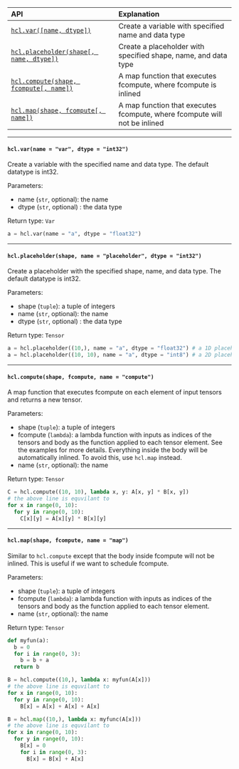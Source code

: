 | API | Explanation |
| :-- | :-- |
| [```hcl.var([name, dtype])```](#var) | Create a variable with specified name and data type |
| [```hcl.placeholder(shape[, name, dtype])```](#ph) | Create a placeholder with specified shape, name, and data type |
| [```hcl.compute(shape, fcompute[, name])```](#com) | A map function that executes fcompute, where fcompute is inlined |
| [```hcl.map(shape, fcompute[, name])```](#map) | A map function that executes fcompute, where fcompute will not be inlined |

***

#### <a name="var">```hcl.var(name = "var", dtype = "int32")```</a>
Create a variable with the specified name and data type. The default datatype is int32.

Parameters:
* name (`str`, optional): the name
* dtype (`str`, optional) : the data type

Return type: `Var`

```python
a = hcl.var(name = "a", dtype = "float32")
```

***

#### <a name="ph">```hcl.placeholder(shape, name = "placeholder", dtype = "int32")```</a>
Create a placeholder with the specified shape, name, and data type. The default datatype is int32.

Parameters:
* shape (`tuple`): a tuple of integers
* name (`str`, optional): the name
* dtype (`str`, optional) : the data type

Return type: `Tensor`

```python
a = hcl.placeholder((10,), name = "a", dtype = "float32") # a 1D placeholder
a = hcl.placeholder((10, 10), name = "a", dtype = "int8") # a 2D placeholder
```

***

#### <a name="com">```hcl.compute(shape, fcompute, name = "compute")```</a>
A map function that executes fcompute on each element of input tensors and returns a new tensor.

Parameters:
* shape (`tuple`): a tuple of integers
* fcompute (`lambda`): a lambda function with inputs as indices of the tensors and body as the function applied to each tensor element. See the examples for more details. Everything inside the body will be automatically inlined. To avoid this, use `hcl.map` instead.
* name (`str`, optional): the name

Return type: `Tensor`

```python
C = hcl.compute((10, 10), lambda x, y: A[x, y] * B[x, y])
# the above line is equvilant to
for x in range(0, 10):
  for y in range(0, 10):
    C[x][y] = A[x][y] * B[x][y]
```

***

#### <a name="map">```hcl.map(shape, fcompute, name = "map")```</a>
Similar to `hcl.compute` except that the body inside fcompute will not be inlined. This is useful if we want to schedule fcompute.

Parameters:
* shape (`tuple`): a tuple of integers
* fcompute (`lambda`): a lambda function with inputs as indices of the tensors and body as the function applied to each tensor element.
* name (`str`, optional): the name

Return type: `Tensor`

```python
def myfun(a):
  b = 0
  for i in range(0, 3):
    b = b + a
  return b

B = hcl.compute((10,), lambda x: myfun(A[x]))
# the above line is equvilant to
for x in range(0, 10):
  for y in range(0, 10):
    B[x] = A[x] + A[x] + A[x]

B = hcl.map((10,), lambda x: myfunc(A[x]))
# the above line is equvilant to
for x in range(0, 10):
  for y in range(0, 10):
    B[x] = 0
    for i in range(0, 3):
      B[x] = B[x] + A[x]
```
